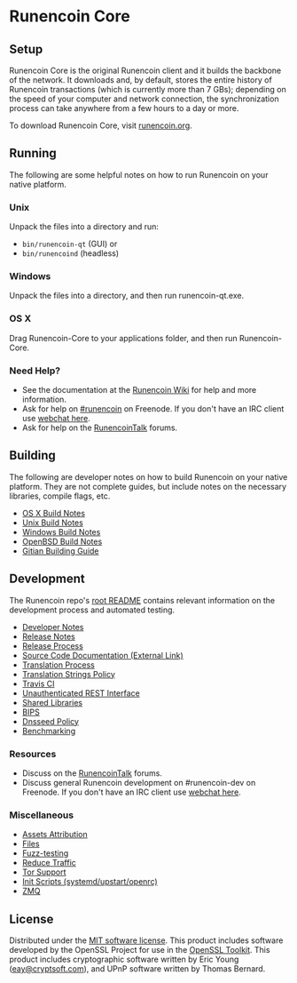 Runencoin Core
=============

Setup
---------------------
Runencoin Core is the original Runencoin client and it builds the backbone of the network. It downloads and, by default, stores the entire history of Runencoin transactions (which is currently more than 7 GBs); depending on the speed of your computer and network connection, the synchronization process can take anywhere from a few hours to a day or more.

To download Runencoin Core, visit [runencoin.org](https://runencoin.org).

Running
---------------------
The following are some helpful notes on how to run Runencoin on your native platform.

### Unix

Unpack the files into a directory and run:

- `bin/runencoin-qt` (GUI) or
- `bin/runencoind` (headless)

### Windows

Unpack the files into a directory, and then run runencoin-qt.exe.

### OS X

Drag Runencoin-Core to your applications folder, and then run Runencoin-Core.

### Need Help?

* See the documentation at the [Runencoin Wiki](https://runencoin.info/)
for help and more information.
* Ask for help on [#runencoin](http://webchat.freenode.net?channels=runencoin) on Freenode. If you don't have an IRC client use [webchat here](http://webchat.freenode.net?channels=runencoin).
* Ask for help on the [RunencoinTalk](https://runencointalk.io/) forums.

Building
---------------------
The following are developer notes on how to build Runencoin on your native platform. They are not complete guides, but include notes on the necessary libraries, compile flags, etc.

- [OS X Build Notes](build-osx.md)
- [Unix Build Notes](build-unix.md)
- [Windows Build Notes](build-windows.md)
- [OpenBSD Build Notes](build-openbsd.md)
- [Gitian Building Guide](gitian-building.md)

Development
---------------------
The Runencoin repo's [root README](/README.md) contains relevant information on the development process and automated testing.

- [Developer Notes](developer-notes.md)
- [Release Notes](release-notes.md)
- [Release Process](release-process.md)
- [Source Code Documentation (External Link)](https://dev.visucore.com/runencoin/doxygen/)
- [Translation Process](translation_process.md)
- [Translation Strings Policy](translation_strings_policy.md)
- [Travis CI](travis-ci.md)
- [Unauthenticated REST Interface](REST-interface.md)
- [Shared Libraries](shared-libraries.md)
- [BIPS](bips.md)
- [Dnsseed Policy](dnsseed-policy.md)
- [Benchmarking](benchmarking.md)

### Resources
* Discuss on the [RunencoinTalk](https://runencointalk.io/) forums.
* Discuss general Runencoin development on #runencoin-dev on Freenode. If you don't have an IRC client use [webchat here](http://webchat.freenode.net/?channels=runencoin-dev).

### Miscellaneous
- [Assets Attribution](assets-attribution.md)
- [Files](files.md)
- [Fuzz-testing](fuzzing.md)
- [Reduce Traffic](reduce-traffic.md)
- [Tor Support](tor.md)
- [Init Scripts (systemd/upstart/openrc)](init.md)
- [ZMQ](zmq.md)

License
---------------------
Distributed under the [MIT software license](/COPYING).
This product includes software developed by the OpenSSL Project for use in the [OpenSSL Toolkit](https://www.openssl.org/). This product includes
cryptographic software written by Eric Young ([eay@cryptsoft.com](mailto:eay@cryptsoft.com)), and UPnP software written by Thomas Bernard.
